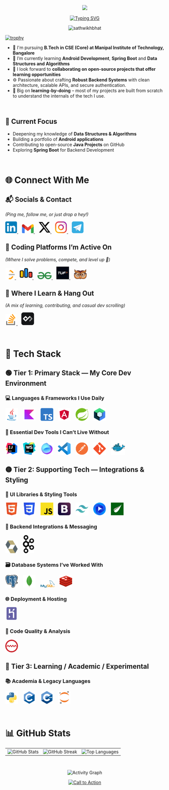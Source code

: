 <p align="center">
  <img src="https://capsule-render.vercel.app/api?type=waving&height=225&color=0:0000ff,100:ff00ff&text=Hi👋,%20I'm%20Sathwik%20Hejamady%20Bhat&textBg=false&animation=twinkling&fontSize=40&section=header&fontAlignY=40&fontColor=FFFFFF&fontType=Thin" />
</p>

<p align="center">
  <a href="https://github.com/sathwikhbhat">
    <img src="https://readme-typing-svg.demolab.com?font=Fira+Code&weight=500&size=30&duration=3000&pause=1000&color=FF00FF&center=true&vCenter=true&width=820&lines=A+Passionate+Developer+from+India;Java+Full+Stack+%7C+Spring+Boot+%7C+Angular;Android+App+Dev+with+Kotlin+%26+Jetpack+Compose;Modern+Apps+%7C+Clean+Code+%7C+Scalable+Design;Always+Learning+%E2%9C%A8+Always+Building+%F0%9F%9A%80" alt="Typing SVG" />
  </a>
</p>

<p align="center">
  <img src="https://komarev.com/ghpvc/?username=sathwikhbhat&label=Profile%20views&color=0e75b6&style=flat&abbreviated=true" alt="sathwikhbhat" />
</p>

[![trophy](https://github-profile-trophy.vercel.app/?username=sathwikhbhat&theme=matrix&margin-w=15&row=1&no-bg=true)](https://github.com/ryo-ma/github-profile-trophy)

- 🏫 I'm pursuing **B.Tech in CSE (Core) at Manipal Institute of Technology, Bangalore**
- 🌱 I’m currently learning **Android Development**, **Spring Boot** and **Data Structures and Algorithms**
- 👯 I look forward to **collaborating on open-source projects that offer learning opportunities**
- ⚙️ Passionate about crafting **Robust Backend Systems** with clean architecture, scalable APIs, and secure authentication.
- 🧠 Big on **learning-by-doing** – most of my projects are built from scratch to understand the internals of the tech I use.

<br>

## 🎯 Current Focus

- Deepening my knowledge of **Data Structures & Algorithms**
- Building a portfolio of **Android applications**
- Contributing to open-source **Java Projects** on GitHub
- Exploring **Spring Boot** for Backend Development

<br>

# 🌐 Connect With Me

## 📬 Socials & Contact

_(Ping me, follow me, or just drop a hey!)_

<p align="left">
  <a href="https://linkedin.com/in/sathwikhbhat" target="_blank" title="Connect on LinkedIn">
    <img src="icons/linkedin.svg" width="37" alt="LinkedIn"/>
  </a>
   &nbsp;&nbsp;
  <a href="mailto:sathwikhbhat@gmail.com" target="_blank" title="Send me an Email">
    <img src="icons/gmail.svg" width="37" alt="Gmail"/>
  </a>
   &nbsp;&nbsp;
  <a href="https://x.com/sathwikhbhat" target="_blank" title="Follow me on X (Twitter)">
    <img src="icons/x.svg" width="37" alt="X (formerly Twitter)"/>
  </a>
   &nbsp;&nbsp;
  <a href="https://instagram.com/sathwikhbhat" target="_blank" title="Check out my Instagram">
    <img src="icons/instagram.svg" width="37" alt="Instagram"/>
  </a>
   &nbsp;&nbsp;
  <a href="https://t.me/sathwikhbhat" target="_blank" title="DM me on Telegram">
    <img src="icons/telegram.svg" width="37" alt="Telegram"/>
  </a>
</p>

## 🏁 Coding Platforms I’m Active On

_(Where I solve problems, compete, and level up 🚀)_

<p align="left">
  <a href="https://leetcode.com/sathwikhbhat" target="_blank" title="LeetCode Profile">
    <img src="icons/leet-code.svg" width="30" alt="LeetCode"/>
  </a>
   &nbsp;&nbsp;
  <a href="https://codeforces.com/profile/sathwikhbhat" target="_blank" title="Codeforces Profile">
    <img src="icons/codeforces.svg" width="40" alt="Codeforces"/>
  </a>
   &nbsp;&nbsp;
  <a href="https://geeksforgeeks.org/user/sathwikhbhat/profile" target="_blank" title="GeeksForGeeks Profile">
    <img src="icons/geeks-for-geeks.svg" width="45" alt="GeeksForGeeks"/>
  </a>
   &nbsp;&nbsp;
  <a href="https://takeuforward.org/plus/profile/sathwikhbhat" target="_blank" title="TakeUForward+ Profile">
    <img src="icons/tuf-plus.svg" width="40" alt="TUF Plus"/>
  </a>
   &nbsp;&nbsp;
  <a href="https://codolio.com/profile/sathwikhbhat" target="_blank" title="Codolio DSA Tracker">
    <img src="icons/codolio.svg" width="40" alt="Codolio (DSA Tracker)"/>
  </a>
</p>

## 🧠 Where I Learn & Hang Out

_(A mix of learning, contributing, and casual dev scrolling)_

<p align="left">
  <a href="https://stackoverflow.com/users/29104645/sathwikhbhat" target="_blank" title="Stack Overflow Profile">
    <img src="icons/stack-overflow.svg" width="35" alt="Stack Overflow"/>
  </a>
   &nbsp;&nbsp;
  <a href="https://app.daily.dev/sathwikhbhat" target="_blank" title="daily.dev Feed">
    <img src="icons/dailydev.svg" width="40" alt="Daily.dev"/>
  </a>
</p>

<br>

# 🚀 Tech Stack

## 🟢 Tier 1: Primary Stack — My Core Dev Environment

### 💻 Languages & Frameworks I Use Daily

<p align="left">
  <img src="icons/java.svg" width="40" alt="Java" title="Java"/>
   &nbsp;&nbsp;
  <img src="icons/kotlin.svg" width="40" alt="Kotlin" title="Kotlin"/>
   &nbsp;&nbsp;
  <img src="icons/ts.svg" width="40" alt="TypeScript" title="TypeScript"/>
   &nbsp;&nbsp;
  <img src="icons/angular.svg" width="40" alt="Angular" title="Angular"/>
   &nbsp;&nbsp;
  <img src="icons/spring.svg" width="40" alt="Spring Boot" title="Spring Boot"/>
   &nbsp;&nbsp;
  <img src="icons/jetpack-compose.svg" width="40" alt="Jetpack Compose" title="Jetpack Compose"/>
</p>

### 🧰 Essential Dev Tools I Can’t Live Without

<p align="left">
  <img src="icons/intellij.svg" width="40" alt="IntelliJ IDEA" title="IntelliJ IDEA"/>
   &nbsp;&nbsp;
  <img src="icons/webstorm.svg" width="40" alt="WebStorm" title="WebStorm"/>
   &nbsp;&nbsp;
  <img src="icons/fleet.svg" width="40" alt="JetBrains Fleet" title="JetBrains Fleet"/>
   &nbsp;&nbsp;
  <img src="icons/vscode.svg" width="40" alt="Visual Studio Code" title="Visual Studio Code"/>
   &nbsp;&nbsp;
  <img src="icons/postman.svg" width="40" alt="Postman" title="Postman"/>
   &nbsp;&nbsp;
  <img src="icons/git.svg" width="40" alt="Git" title="Git"/>
   &nbsp;&nbsp;
  <img src="icons/docker.svg" width="45" alt="Docker" title="Docker"/>
</p>

## 🟡 Tier 2: Supporting Tech — Integrations & Styling

### 🎨 UI Libraries & Styling Tools

<p align="left">
  <img src="icons/html.svg" width="40" alt="HTML" title="HTML"/>
   &nbsp;&nbsp;
  <img src="icons/css.svg" width="40" alt="CSS" title="CSS"/>
   &nbsp;&nbsp;
  <img src="icons/js.svg" width="40" alt="JavaScript" title="JavaScript"/>
   &nbsp;&nbsp;
  <img src="icons/bootstrap.svg" width="40" alt="Bootstrap" title="Bootstrap"/>
   &nbsp;&nbsp;
  <img src="icons/tailwind-css.svg" width="40" alt="Tailwind CSS" title="Tailwind CSS"/>
   &nbsp;&nbsp;
  <img src="icons/flowbite.svg" width="40" alt="Flowbite" title="Flowbite"/>
   &nbsp;&nbsp;
  <img src="icons/thymeleaf.svg" width="40" alt="Thymeleaf" title="Thymeleaf"/>
</p>

### 🧠 Backend Integrations & Messaging

<p align="left">
  <img src="icons/hibernate.svg" width="40" alt="Hibernate" title="Hibernate"/>
   &nbsp;&nbsp;
  <img src="icons/apache-kafka.svg" width="35" alt="Apache Kafka" title="Apache Kafka"/>
</p>

### 🗃️ Database Systems I’ve Worked With

<p align="left">
  <img src="icons/postgresql.svg" width="40" alt="PostgreSQL" title="PostgreSQL"/>
   &nbsp;&nbsp;
  <img src="icons/mongodb.svg" width="40" alt="MongoDB" title="MongoDB"/>
   &nbsp;&nbsp;
  <img src="icons/mysql.svg" width="45" alt="MySQL" title="MySQL"/>
   &nbsp;&nbsp;
  <img src="icons/redis.svg" width="40" alt="Redis" title="Redis"/>
</p>

### 🌐 Deployment & Hosting

<p align="left">
  <img src="icons/heroku.svg" width="40" alt="Heroku" title="Heroku"/>
</p>

### 🧼 Code Quality & Analysis

<p align="left">
  <img src="icons/sonarlint.svg" width="40" alt="SonarLint" title="SonarLint"/>
</p>

## 🔴 Tier 3: Learning / Academic / Experimental

### 📚 Academia & Legacy Languages

<p align="left">
  <img src="icons/python.svg" width="40" alt="Python" title="Python"/>
   &nbsp;&nbsp;
  <img src="icons/c.svg" width="40" alt="C" title="C"/>
   &nbsp;&nbsp;
  <img src="icons/cpp.svg" width="40" alt="C++" title="C++"/>
   &nbsp;&nbsp;
  <img src="icons/jupyter.svg" width="40" alt="Jupyter Notebook" title="Jupyter Notebook"/>
</p>

<br>

# 📊 GitHub Stats

<p align="center">
  <table>
    <tr>
      <td><img src="https://github-readme-stats.vercel.app/api?username=sathwikhbhat&show_icons=true&locale=en&theme=chartreuse-dark&hide_border=false" width="350" alt="GitHub Stats" /></td>
      <td><img src="https://github-readme-streak-stats.herokuapp.com/?user=sathwikhbhat&theme=chartreuse-dark&hide_border=false" width="350" alt="GitHub Streak" /></td>
      <td><img src="https://github-readme-stats.vercel.app/api/top-langs?username=sathwikhbhat&show_icons=true&locale=en&layout=compact&theme=chartreuse-dark&hide_border=false&count_private=true&include_all_commits=true" width="300" alt="Top Languages" /></td>
    </tr>
  </table>
  <br>
  <p align="center">
    <img src="https://github-readme-activity-graph.vercel.app/graph?username=sathwikhbhat&bg_color=000000&color=00ff00&line=008cff&point=0078e6&area=true&hide_border=false" width="900" alt="Activity Graph" />
  </p>
</p>

<p align="center">
  <a href="https://linkedin.com/in/sathwikhbhat">
    <img src="https://readme-typing-svg.demolab.com?font=Fira+Code&weight=600&size=16&duration=2000&pause=1000&color=00FF00&center=true&vCenter=true&width=500&lines=Let's+Build+Something+Awesome+Together!;Tap+on+This+to+Reach+Out" alt="Call to Action" />
  </a>
</p>
